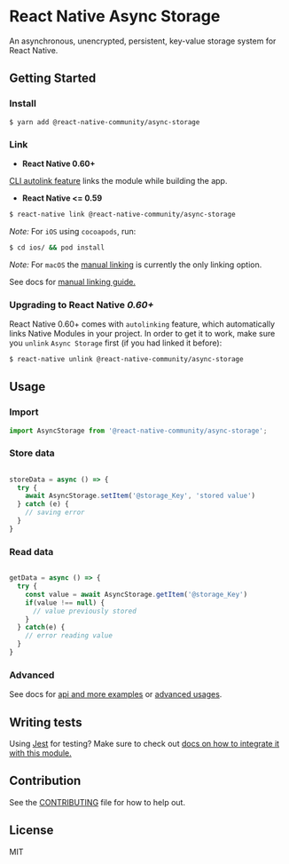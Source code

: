 # React Native Async Storage

An asynchronous, unencrypted, persistent, key-value storage system for React Native.


## Getting Started


### Install

```
$ yarn add @react-native-community/async-storage
```

### Link

- **React Native 0.60+**


[CLI autolink feature](https://github.com/react-native-community/cli/blob/master/docs/autolinking.md) links the module while building the app. 


- **React Native <= 0.59**


```bash
$ react-native link @react-native-community/async-storage
```


*Note:* For `iOS` using `cocoapods`, run:

```bash
$ cd ios/ && pod install
```

*Note:* For `macOS` the [manual linking](docs/Linking.md) is currently the only linking option.


See docs for [manual linking guide.](docs/Linking.md)

### **Upgrading to React Native *0.60+*** 
 
React Native 0.60+ comes with `autolinking` feature, which automatically links Native Modules in your project.
In order to get it to work, make sure you `unlink` `Async Storage` first (if you had linked it before):

```bash
$ react-native unlink @react-native-community/async-storage
```


## Usage

### Import

```js
import AsyncStorage from '@react-native-community/async-storage';
```

### Store data
```jsx

storeData = async () => {
  try {
    await AsyncStorage.setItem('@storage_Key', 'stored value')
  } catch (e) {
    // saving error
  }
}

```

### Read data
```jsx

getData = async () => {
  try {
    const value = await AsyncStorage.getItem('@storage_Key')
    if(value !== null) {
      // value previously stored
    }
  } catch(e) {
    // error reading value
  }
}

```
### Advanced
See docs for [api and more examples](docs/API.md) or [advanced usages](docs/advanced).

## Writing tests

Using [Jest](https://jestjs.io/) for testing? Make sure to check out [docs on how to integrate it with this module.](./docs/Jest-integration.md)

## Contribution

See the [CONTRIBUTING](CONTRIBUTING.md) file for how to help out.

## License

MIT
